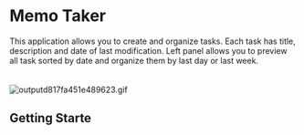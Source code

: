 # Memo Taker
This application allows you to create and organize tasks. Each task has title, description and date of last modification. Left panel allows you to preview all task sorted by date and organize them by last day or last week.
<br/>
<br/>
<br/>
<img src="https://s3.gifyu.com/images/outputd817fa451e489623.gif" alt="outputd817fa451e489623.gif" border="0" />

## Getting Starte
